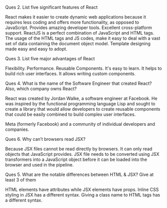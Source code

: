 Ques 2. List five significant features of React

React makes it easier to create dynamic web applications because it requires less coding and offers more functionality, as opposed to JavaScript.
Provides amazing developer tools.
Excellent cross-platform support.
ReactJS is a perfect combination of JavaScript and HTML tags. The usage of the HTML tags and JS codes, make it easy to deal with a vast set of data containing the document object model. 
Template designing made easy and easy to adopt.

Ques 3.	List five major advantages of React


Flexibility.
Performance.
Reusable Components.
It's easy to learn.
It helps to build rich user interfaces. 
It allows writing custom components.


Ques 4.	What is the name of the Software Engineer that created React? Also, which company owns React?

React was created by Jordan Walke, a software engineer at Facebook. He was inspired by the functional programming language Lisp and sought to create a library that would allow developers to create reusable components that could be easily combined to build complex user interfaces.

 Meta (formerly Facebook) and a community of individual developers and companies.


 Ques 6.	Why can’t browsers read JSX?

 Because JSX files cannot be read directly by browsers. It can only read objects that JavaScript provides.  JSX file needs to be converted using JSX transformers into a JavaScript object before it can be loaded into the browser and used in the pipeline.


 Ques 5. What are the notable differences between HTML & JSX? Give at least 3 of them

 HTML elements have attributes while JSX elements have props.
 Inline CSS styling in JSX has a different syntax. 
 Giving a class name to HTML tags has a different syntax.